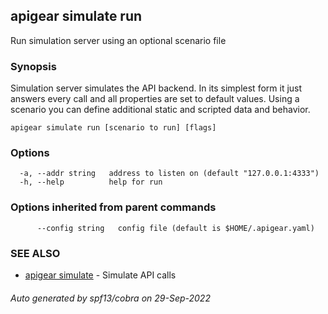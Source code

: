 ## apigear simulate run

Run simulation server using an optional scenario file

### Synopsis

Simulation server simulates the API backend. 
In its simplest form it just answers every call and all properties are set to default values. 
Using a scenario you can define additional static and scripted data and behavior.

```
apigear simulate run [scenario to run] [flags]
```

### Options

```
  -a, --addr string   address to listen on (default "127.0.0.1:4333")
  -h, --help          help for run
```

### Options inherited from parent commands

```
      --config string   config file (default is $HOME/.apigear.yaml)
```

### SEE ALSO

* [apigear simulate](apigear_simulate.md)	 - Simulate API calls

###### Auto generated by spf13/cobra on 29-Sep-2022

